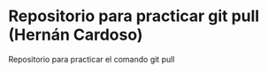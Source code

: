 # Repositorio para practicar git pull (Hernán Cardoso)
Repositorio para practicar el comando git pull
